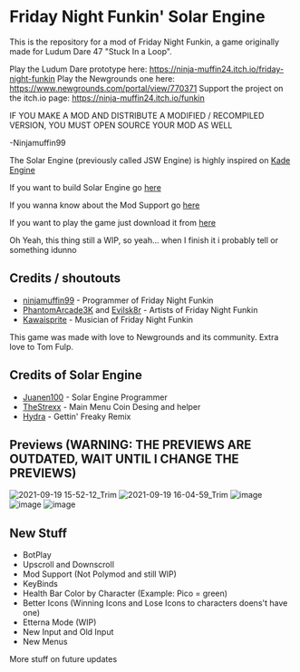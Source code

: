 # Friday Night Funkin' Solar Engine

This is the repository for a mod of Friday Night Funkin, a game originally made for Ludum Dare 47 "Stuck In a Loop".

Play the Ludum Dare prototype here: https://ninja-muffin24.itch.io/friday-night-funkin
Play the Newgrounds one here: https://www.newgrounds.com/portal/view/770371
Support the project on the itch.io page: https://ninja-muffin24.itch.io/funkin

IF YOU MAKE A MOD AND DISTRIBUTE A MODIFIED / RECOMPILED VERSION, YOU MUST OPEN SOURCE YOUR MOD AS WELL
                                                                                
-Ninjamuffin99

The Solar Engine (previously called JSW Engine) is highly inspired on [Kade Engine](https://github.com/KadeDev/Kade-Engine)

If you want to build Solar Engine go [here](https://github.com/Juanen100/JSW-Engine/blob/main/.github/DOCS_SHIT/building.md)

If you wanna know about the Mod Support go [here](https://github.com/Juanen100/Solar-Engine/blob/master/.github/DOCS_SHIT/Modding.md)

If you want to play the game just download it from [here](https://github.com/Juanen100/JSW-Engine/releases)

Oh Yeah, this thing still a WIP, so yeah... when I finish it i probably tell or something idunno

## Credits / shoutouts

- [ninjamuffin99](https://twitter.com/ninja_muffin99) - Programmer of Friday Night Funkin
- [PhantomArcade3K](https://twitter.com/phantomarcade3k) and [Evilsk8r](https://twitter.com/evilsk8r) - Artists of Friday Night Funkin
- [Kawaisprite](https://twitter.com/kawaisprite) - Musician of Friday Night Funkin

This game was made with love to Newgrounds and its community. Extra love to Tom Fulp.

## Credits of Solar Engine

- [Juanen100](https://twitter.com/Juanen1001) - Solar Engine Programmer
- [TheStrexx](https://twitter.com/TStrexx) - Main Menu Coin Desing and helper
- [Hydra](https://www.youtube.com/channel/UCEnQefrHAncXQtU4f5jloCA) - Gettin' Freaky Remix

## Previews (WARNING: THE PREVIEWS ARE OUTDATED, WAIT UNTIL I CHANGE THE PREVIEWS)

![2021-09-19 15-52-12_Trim](https://user-images.githubusercontent.com/65170591/133930211-0e1d806c-7156-46d3-bf2c-2bd0db7cce39.gif)
![2021-09-19 16-04-59_Trim](https://user-images.githubusercontent.com/65170591/133930559-88653a59-fece-4f6f-b66e-c07eae17ddbc.gif)
![image](https://user-images.githubusercontent.com/65170591/133929983-b9aa5789-4b46-4b0e-872d-261b1f6f63e3.png)
![image](https://user-images.githubusercontent.com/65170591/133929973-169780fe-3f77-4811-9827-7215848f35b2.png)
![image](https://user-images.githubusercontent.com/65170591/133929924-893ed4c6-33d8-44ab-b9d5-a67f233896b9.png)

## New Stuff

- BotPlay
- Upscroll and Downscroll
- Mod Support (Not Polymod and still WIP)
- KeyBinds
- Health Bar Color by Character (Example: Pico = green)
- Better Icons (Winning Icons and Lose Icons to characters doens't have one)
- Etterna Mode (WIP)
- New Input and Old Input
- New Menus

More stuff on future updates

